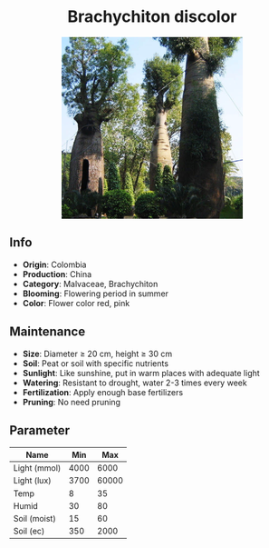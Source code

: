 <h1 align='center'>Brachychiton discolor</h1>
<p align="center">
    <img 
        align='center'
        width='320'
        src="../images/brachychiton discolor.png" 
        alt='Brachychiton discolor' />
</p>

## Info

 - **Origin**: Colombia
 - **Production**: China
 - **Category**: Malvaceae, Brachychiton
 - **Blooming**: Flowering period in summer
 - **Color**: Flower color red, pink

## Maintenance

 - **Size**: Diameter ≥ 20 cm, height ≥ 30 cm
 - **Soil**: Peat or soil with specific nutrients
 - **Sunlight**: Like sunshine, put in warm places with adequate light
 - **Watering**: Resistant to drought, water 2-3 times every week
 - **Fertilization**: Apply enough base fertilizers
 - **Pruning**: No need pruning

## Parameter

| Name         | Min  | Max   |
|--------------|------|-------|
| Light (mmol) | 4000 | 6000  |
| Light (lux)  | 3700 | 60000 |
| Temp         | 8    | 35    |
| Humid        | 30   | 80    |
| Soil (moist) | 15   | 60    |
| Soil (ec)    | 350  | 2000  |